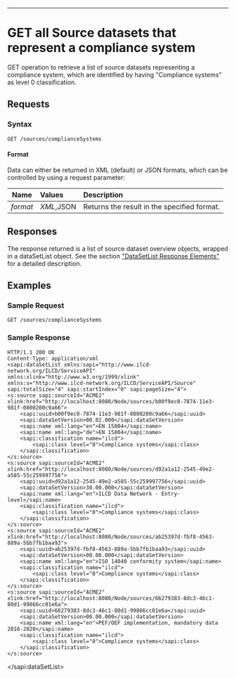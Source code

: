 ---

GET all Source datasets that represent a compliance system
==========================================================

GET operation to retrieve a list of source datasets representing a compliance
system, which are identified by having "Compliance systems" as level 0
classification.
 

Requests
--------

### Syntax

    GET /sources/complianceSystems



#### Format

Data can either be returned in XML (default) or JSON formats, which can be controlled by using a request parameter:

| Name             |Values      | Description                                 |
| :------------:   |:---------- | :-----------------------------------------  |
| *format*         | *XML*,JSON | Returns the result in the specified format. |



Responses
---------

The response returned is a list of source dataset overview objects, 
wrapped in a dataSetList object. See the section ["DataSetList Response
Elements"](./Service_API_Response_DatasetList.md) for a detailed description.



Examples
--------

### Sample Request

    GET /sources/complianceSystems

### Sample Response

    HTTP/1.1 200 OK
    Content-Type: application/xml
    <sapi:dataSetList xmlns:sapi="http://www.ilcd-network.org/ILCD/ServiceAPI" xmlns:xlink="http://www.w3.org/1999/xlink" 
    xmlns:s="http://www.ilcd-network.org/ILCD/ServiceAPI/Source"  sapi:totalSize="4" sapi:startIndex="0" sapi:pageSize="4">
    <s:source sapi:sourceId="ACME2" xlink:href="http://localhost:8080/Node/sources/b00f9ec0-7874-11e3-981f-0800200c9a66">
        <sapi:uuid>b00f9ec0-7874-11e3-981f-0800200c9a66</sapi:uuid>
        <sapi:dataSetVersion>00.02.000</sapi:dataSetVersion>
        <sapi:name xml:lang="en">EN 15804</sapi:name>
        <sapi:name xml:lang="de">EN 15804</sapi:name>
        <sapi:classification name="ilcd">
            <sapi:class level="0">Compliance systems</sapi:class>
        </sapi:classification>
    </s:source>
    <s:source sapi:sourceId="ACME2" xlink:href="http://localhost:8080/Node/sources/d92a1a12-2545-49e2-a585-55c259997756">
        <sapi:uuid>d92a1a12-2545-49e2-a585-55c259997756</sapi:uuid>
        <sapi:dataSetVersion>30.00.000</sapi:dataSetVersion>
        <sapi:name xml:lang="en">ILCD Data Network - Entry-level</sapi:name>
        <sapi:classification name="ilcd">
            <sapi:class level="0">Compliance systems</sapi:class>
        </sapi:classification>
    </s:source>
    <s:source sapi:sourceId="ACME2" xlink:href="http://localhost:8080/Node/sources/ab25397d-fbf8-4563-889a-5bb7fb1baa93">
        <sapi:uuid>ab25397d-fbf8-4563-889a-5bb7fb1baa93</sapi:uuid>
        <sapi:dataSetVersion>00.00.000</sapi:dataSetVersion>
        <sapi:name xml:lang="en">ISO 14040 conformity system</sapi:name>
        <sapi:classification name="ilcd">
            <sapi:class level="0">Compliance systems</sapi:class>
        </sapi:classification>
    </s:source>
    <s:source sapi:sourceId="ACME2" xlink:href="http://localhost:8080/Node/sources/66279383-8dc3-46c1-80d1-99866cc01e6a">
        <sapi:uuid>66279383-8dc3-46c1-80d1-99866cc01e6a</sapi:uuid>
        <sapi:dataSetVersion>00.00.000</sapi:dataSetVersion>
        <sapi:name xml:lang="en">PEF/OEF implementation, mandatory data 2016-2020</sapi:name>
        <sapi:classification name="ilcd">
            <sapi:class level="0">Compliance systems</sapi:class>
        </sapi:classification>
    </s:source>
</sapi:dataSetList>

